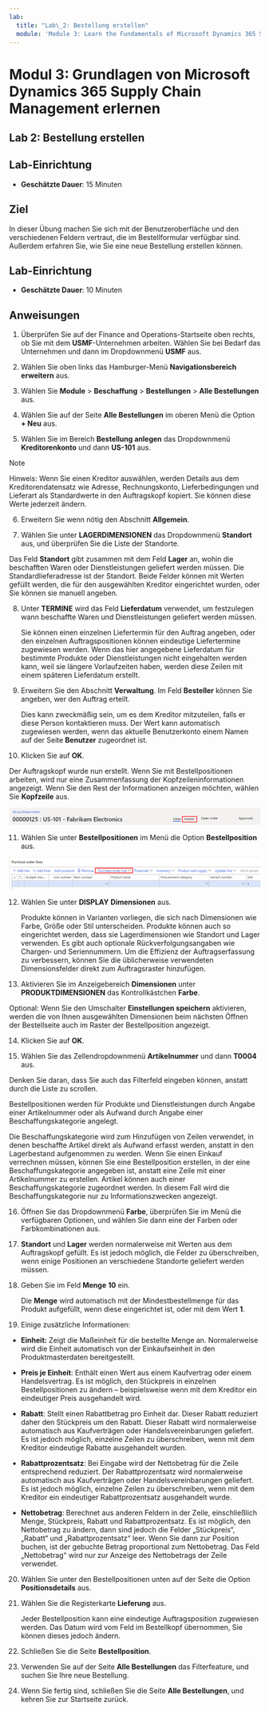 ```yaml
---
lab:
  title: "Lab\_2: Bestellung erstellen"
  module: 'Module 3: Learn the Fundamentals of Microsoft Dynamics 365 Supply Chain Management'
---
```


# Modul 3: Grundlagen von Microsoft Dynamics 365 Supply Chain Management erlernen

## Lab 2: Bestellung erstellen

## Lab-Einrichtung

   - **Geschätzte Dauer**: 15 Minuten

## Ziel

In dieser Übung machen Sie sich mit der Benutzeroberfläche und den verschiedenen Feldern vertraut, die im Bestellformular verfügbar sind. Außerdem erfahren Sie, wie Sie eine neue Bestellung erstellen können.


## Lab-Einrichtung

   - **Geschätzte Dauer**: 10 Minuten

## Anweisungen

1. Überprüfen Sie auf der Finance and Operations-Startseite oben rechts, ob Sie mit dem **USMF**-Unternehmen arbeiten. Wählen Sie bei Bedarf das Unternehmen und dann im Dropdownmenü **USMF** aus.

2. Wählen Sie oben links das Hamburger-Menü **Navigationsbereich erweitern** aus.

3. Wählen Sie **Module** > **Beschaffung** > **Bestellungen** > **Alle Bestellungen** aus.

4. Wählen Sie auf der Seite **Alle Bestellungen** im oberen Menü die Option **+ Neu** aus.

5. Wählen Sie im Bereich **Bestellung anlegen** das Dropdownmenü **Kreditorenkonto** und dann **US-101** aus.

> [!NOTE]
> Hinweis: Wenn Sie einen Kreditor auswählen, werden Details aus dem Kreditorendatensatz wie Adresse, Rechnungskonto, Lieferbedingungen und Lieferart als Standardwerte in den Auftragskopf kopiert. Sie können diese Werte jederzeit ändern.

6. Erweitern Sie wenn nötig den Abschnitt **Allgemein**.

7. Wählen Sie unter **LAGERDIMENSIONEN** das Dropdownmenü **Standort** aus, und überprüfen Sie die Liste der Standorte.

Das Feld **Standort** gibt zusammen mit dem Feld **Lager** an, wohin die beschafften Waren oder Dienstleistungen geliefert werden müssen. Die Standardlieferadresse ist der Standort. Beide Felder können mit Werten gefüllt werden, die für den ausgewählten Kreditor eingerichtet wurden, oder Sie können sie manuell angeben.

8. Unter **TERMINE** wird das Feld **Lieferdatum** verwendet, um festzulegen wann beschaffte Waren und Dienstleistungen geliefert werden müssen.

    Sie können einen einzelnen Liefertermin für den Auftrag angeben, oder den einzelnen Auftragspositionen können eindeutige Liefertermine zugewiesen werden. Wenn das hier angegebene Lieferdatum für bestimmte Produkte oder Dienstleistungen nicht eingehalten werden kann, weil sie längere Vorlaufzeiten haben, werden diese Zeilen mit einem späteren Lieferdatum erstellt.

9. Erweitern Sie den Abschnitt **Verwaltung**. Im Feld **Besteller** können Sie angeben, wer den Auftrag erteilt.

    Dies kann zweckmäßig sein, um es dem Kreditor mitzuteilen, falls er diese Person kontaktieren muss. Der Wert kann automatisch zugewiesen werden, wenn das aktuelle Benutzerkonto einem Namen auf der Seite **Benutzer** zugeordnet ist.

10. Klicken Sie auf **OK**.

Der Auftragskopf wurde nun erstellt. Wenn Sie mit Bestellpositionen arbeiten, wird nur eine Zusammenfassung der Kopfzeileninformationen angezeigt. Wenn Sie den Rest der Informationen anzeigen möchten, wählen Sie **Kopfzeile** aus.

![Screenshot: Bestellkopfzeile, in der die Zusammenfassung der Bestellinformationen angezeigt wird. Das Wort „Kopfzeile“ ist hervorgehoben.](./media/03-learn-the-fundamentals-of-dynamics-365-supply-chain-management-17.png)

11. Wählen Sie unter **Bestellpositionen** im Menü die Option **Bestellposition** aus.

![Screenshot mit Einkaufsbestellpositionen](./media/03-learn-the-fundamentals-of-dynamics-365-supply-chain-management-18.png)

12. Wählen Sie unter **DISPLAY** **Dimensionen** aus.

    Produkte können in Varianten vorliegen, die sich nach Dimensionen wie Farbe, Größe oder Stil unterscheiden. Produkte können auch so eingerichtet werden, dass sie Lagerdimensionen wie Standort und Lager verwenden. Es gibt auch optionale Rückverfolgungsangaben wie Chargen‑ und Seriennummern. Um die Effizienz der Auftragserfassung zu verbessern, können Sie die üblicherweise verwendeten Dimensionsfelder direkt zum Auftragsraster hinzufügen.

13. Aktivieren Sie im Anzeigebereich **Dimensionen** unter **PRODUKTDIMENSIONEN** das Kontrollkästchen **Farbe**.

Optional: Wenn Sie den Umschalter **Einstellungen speichern** aktivieren, werden die von Ihnen ausgewählten Dimensionen beim nächsten Öffnen der Bestellseite auch im Raster der Bestellposition angezeigt.

14. Klicken Sie auf **OK**.

15. Wählen Sie das Zellendropdownmenü **Artikelnummer** und dann **T0004** aus.

Denken Sie daran, dass Sie auch das Filterfeld eingeben können, anstatt durch die Liste zu scrollen.

Bestellpositionen werden für Produkte und Dienstleistungen durch Angabe einer Artikelnummer oder als Aufwand durch Angabe einer Beschaffungskategorie angelegt.

Die Beschaffungskategorie wird zum Hinzufügen von Zeilen verwendet, in denen beschaffte Artikel direkt als Aufwand erfasst werden, anstatt in den Lagerbestand aufgenommen zu werden. Wenn Sie einen Einkauf verrechnen müssen, können Sie eine Bestellposition erstellen, in der eine Beschaffungskategorie angegeben ist, anstatt eine Zeile mit einer Artikelnummer zu erstellen. Artikel können auch einer Beschaffungskategorie zugeordnet werden. In diesem Fall wird die Beschaffungskategorie nur zu Informationszwecken angezeigt.

16. Öffnen Sie das Dropdownmenü **Farbe**, überprüfen Sie im Menü die verfügbaren Optionen, und wählen Sie dann eine der Farben oder Farbkombinationen aus.

17. **Standort** und **Lager** werden normalerweise mit Werten aus dem Auftragskopf gefüllt. Es ist jedoch möglich, die Felder zu überschreiben, wenn einige Positionen an verschiedene Standorte geliefert werden müssen.

18. Geben Sie im Feld **Menge** **10** ein.

    Die **Menge** wird automatisch mit der Mindestbestellmenge für das Produkt aufgefüllt, wenn diese eingerichtet ist, oder mit dem Wert **1**.

19. Einige zusätzliche Informationen:

- **Einheit:** Zeigt die Maßeinheit für die bestellte Menge an. Normalerweise wird die Einheit automatisch von der Einkaufseinheit in den Produktmasterdaten bereitgestellt.

- **Preis je Einheit**: Enthält einen Wert aus einem Kaufvertrag oder einem Handelsvertrag. Es ist möglich, den Stückpreis in einzelnen Bestellpositionen zu ändern – beispielsweise wenn mit dem Kreditor ein eindeutiger Preis ausgehandelt wird.

- **Rabatt**: Stellt einen Rabattbetrag pro Einheit dar. Dieser Rabatt reduziert daher den Stückpreis um den Rabatt. Dieser Rabatt wird normalerweise automatisch aus Kaufverträgen oder Handelsvereinbarungen geliefert. Es ist jedoch möglich, einzelne Zeilen zu überschreiben, wenn mit dem Kreditor eindeutige Rabatte ausgehandelt wurden.

- **Rabattprozentsatz**: Bei Eingabe wird der Nettobetrag für die Zeile entsprechend reduziert. Der Rabattprozentsatz wird normalerweise automatisch aus Kaufverträgen oder Handelsvereinbarungen geliefert. Es ist jedoch möglich, einzelne Zeilen zu überschreiben, wenn mit dem Kreditor ein eindeutiger Rabattprozentsatz ausgehandelt wurde.

- **Nettobetrag**: Berechnet aus anderen Feldern in der Zeile, einschließlich Menge, Stückpreis, Rabatt und Rabattprozentsatz. Es ist möglich, den Nettobetrag zu ändern, dann sind jedoch die Felder „Stückpreis“, „Rabatt“ und „Rabattprozentsatz“ leer. Wenn Sie dann zur Position buchen, ist der gebuchte Betrag proportional zum Nettobetrag. Das Feld „Nettobetrag“ wird nur zur Anzeige des Nettobetrags der Zeile verwendet.

20. Wählen Sie unter den Bestellpositionen unten auf der Seite die Option **Positionsdetails** aus.

21. Wählen Sie die Registerkarte **Lieferung** aus.

    Jeder Bestellposition kann eine eindeutige Auftragsposition zugewiesen werden. Das Datum wird vom Feld im Bestellkopf übernommen, Sie können dieses jedoch ändern.

22. Schließen Sie die Seite **Bestellposition**.

23. Verwenden Sie auf der Seite **Alle Bestellungen** das Filterfeature, und suchen Sie Ihre neue Bestellung.

24. Wenn Sie fertig sind, schließen Sie die Seite **Alle Bestellungen**, und kehren Sie zur Startseite zurück.

